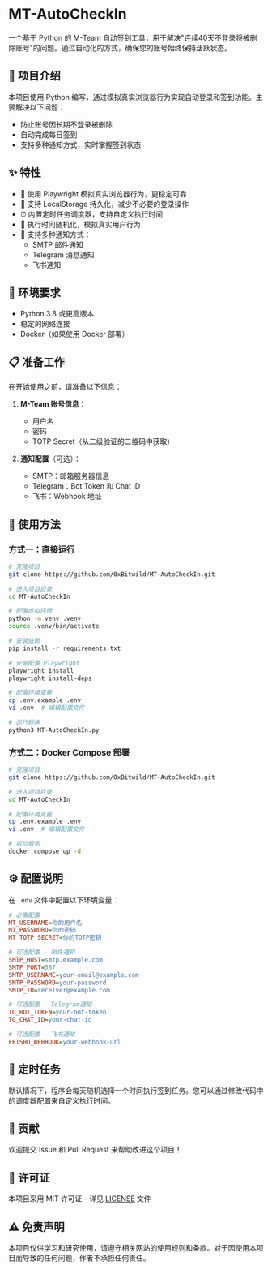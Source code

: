 # MT-AutoCheckIn

一个基于 Python 的 M-Team 自动签到工具，用于解决"连续40天不登录将被删除账号"的问题。通过自动化的方式，确保您的账号始终保持活跃状态。

## 📝 项目介绍

本项目使用 Python 编写，通过模拟真实浏览器行为实现自动登录和签到功能。主要解决以下问题：
- 防止账号因长期不登录被删除
- 自动完成每日签到
- 支持多种通知方式，实时掌握签到状态

## ✨ 特性

- 🌟 使用 Playwright 模拟真实浏览器行为，更稳定可靠
- 🔄 支持 LocalStorage 持久化，减少不必要的登录操作
- ⏰ 内置定时任务调度器，支持自定义执行时间
- 🎲 执行时间随机化，模拟真实用户行为
- 📧 支持多种通知方式：
  - SMTP 邮件通知
  - Telegram 消息通知
  - 飞书通知

## 🔧 环境要求

- Python 3.8 或更高版本
- 稳定的网络连接
- Docker（如果使用 Docker 部署）

## 📋 准备工作

在开始使用之前，请准备以下信息：

1. **M-Team 账号信息**：
   - 用户名
   - 密码
   - TOTP Secret（从二级验证的二维码中获取）

2. **通知配置**（可选）：
   - SMTP：邮箱服务器信息
   - Telegram：Bot Token 和 Chat ID
   - 飞书：Webhook 地址

## 🚀 使用方法

### 方式一：直接运行

```bash
# 克隆项目
git clone https://github.com/0xBitwild/MT-AutoCheckIn.git

# 进入项目目录
cd MT-AutoCheckIn

# 配置虚拟环境
python -m venv .venv
source .venv/bin/activate

# 安装依赖
pip install -r requirements.txt

# 安装配置 Playwright
playwright install
playwright install-deps

# 配置环境变量
cp .env.example .env
vi .env  # 编辑配置文件

# 运行程序
python3 MT-AutoCheckIn.py
```

### 方式二：Docker Compose 部署

```bash
# 克隆项目
git clone https://github.com/0xBitwild/MT-AutoCheckIn.git

# 进入项目目录
cd MT-AutoCheckIn

# 配置环境变量
cp .env.example .env
vi .env  # 编辑配置文件

# 启动服务
docker compose up -d
```

## ⚙️ 配置说明

在 `.env` 文件中配置以下环境变量：

```ini
# 必需配置
MT_USERNAME=你的用户名
MT_PASSWORD=你的密码
MT_TOTP_SECRET=你的TOTP密钥

# 可选配置 - 邮件通知
SMTP_HOST=smtp.example.com
SMTP_PORT=587
SMTP_USERNAME=your-email@example.com
SMTP_PASSWORD=your-password
SMTP_TO=receiver@example.com

# 可选配置 - Telegram通知
TG_BOT_TOKEN=your-bot-token
TG_CHAT_ID=your-chat-id

# 可选配置 - 飞书通知
FEISHU_WEBHOOK=your-webhook-url
```

## 📅 定时任务

默认情况下，程序会每天随机选择一个时间执行签到任务。您可以通过修改代码中的调度器配置来自定义执行时间。

## 🤝 贡献

欢迎提交 Issue 和 Pull Request 来帮助改进这个项目！

## 📜 许可证

本项目采用 MIT 许可证 - 详见 [LICENSE](LICENSE) 文件

## ⚠️ 免责声明

本项目仅供学习和研究使用，请遵守相关网站的使用规则和条款。对于因使用本项目而导致的任何问题，作者不承担任何责任。
